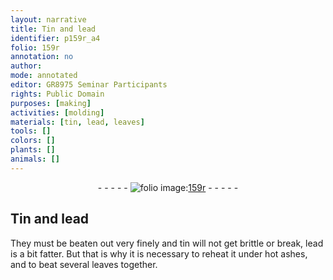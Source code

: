 ```yaml
---
layout: narrative
title: Tin and lead
identifier: p159r_a4
folio: 159r
annotation: no
author:
mode: annotated
editor: GR8975 Seminar Participants
rights: Public Domain
purposes: [making]
activities: [molding]
materials: [tin, lead, leaves]
tools: []
colors: []
plants: []
animals: []
---
```


 <div class="folio" align="center">- - - - - <a href="http://gallica.bnf.fr/ark:/12148/btv1b10500001g/f323.item.r=" target="_blank"><img src="https://cu-mkp.github.io/GR8975-edition/assets/photo-icon.png" alt="folio image: " style="display:inline-block; margin-bottom:-3px;"/>159r</a> - - - - - </div> <span class="activity"></span> 

## Tin and lead

 
They must be beaten out very finely and <span class="material">tin</span> will not get brittle or break, <span class="material">lead</span> is a bit fatter. But that is why it is necessary to reheat it under hot ashes, and to beat several <span class="material">leaves</span> together.
 